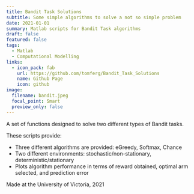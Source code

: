 ```yaml
---
title: Bandit Task Solutions
subtitle: Some simple algorithms to solve a not so simple problem
date: 2021-01-01
summary: Matlab scripts for Bandit Task algorithms
draft: false
featured: false
tags:
  - Matlab
  - Computational Modelling
links:
  - icon_pack: fab
    url: https://github.com/tomferg/Bandit_Task_Solutions
    name: Github Page
    icon: github
image:
  filename: bandit.jpeg
  focal_point: Smart
  preview_only: false
---
```

A set of functions designed to solve two different types of Bandit tasks.

These scripts provide:

* Three different algorithms are provided: eGreedy, Softmax, Chance
* Two different environments: stochastic/non-stationary, deterministic/stationary
* Plots algorithm performance in terms of reward obtained, optimal arm selected, and prediction error

Made at the University of Victoria, 2021
